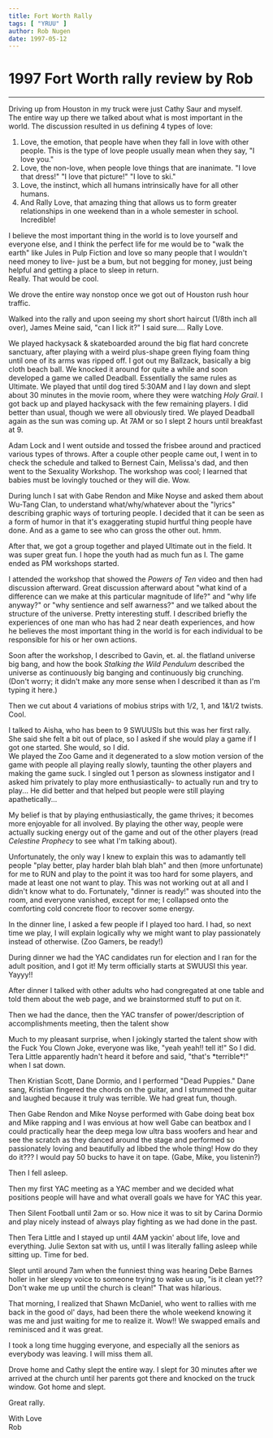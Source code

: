 ```yaml
---
title: Fort Worth Rally
tags: [ "YRUU" ]
author: Rob Nugen
date: 1997-05-12
---
```


<h1>1997 Fort Worth rally review by Rob</h1>

<hr>
Driving up from Houston in my truck were just Cathy Saur and 
myself.<br>
The entire way up there we talked about what is most important 
in the world.  The discussion resulted 
in us defining 4 types of love:<p>
<ol>
<li> Love, the emotion, that people have when they fall in love 
with other people.  This is the type of love people usually mean
 when they say, "I love you."</li>
<li> Love, the non-love, when people love things that are 
inanimate.  "I love that dress!"  "I love that picture!"  
"I love to ski."</li>
<li> Love, the instinct, which all humans intrinsically have for
 all other humans.</li>
<li> And Rally Love, that amazing thing that allows us to form 
greater relationships in one weekend than in a whole semester in school.   Incredible!</li>
</ol>
I believe the most important thing in the world is to love yourself and everyone else, and I think the 
perfect life for me would be to "walk the earth" like Jules in Pulp Fiction and love so many people that I wouldn't need money to live- just be a bum, but not begging for money, just being helpful and
getting a place to sleep in return.      <br>
Really.  That would be cool.<p>
We drove the entire way nonstop once we got out of Houston rush hour traffic.<p>
Walked into the rally and upon seeing my short short haircut (1/8th inch all over), James Meine said,
"can I lick it?"   I said sure....  Rally Love.<p>
We played hackysack & skateboarded around the big flat hard concrete sanctuary, after playing with a weird plus-shape green flying foam thing until one of its arms was ripped off.   I got out my Ballzack, basically a big cloth beach ball.  We knocked it around for quite a while and soon developed a game we called Deadball.  Essentially the same rules as Ultimate.  We played that until dog tired 5:30AM and I lay down and slept about 30 minutes in the movie room, where they were watching <em>Holy Grail</em>.  I got back up and played hackysack with the few remaining players.  I did better than usual, though we were all obviously tired.  We played Deadball again as the sun was coming up.  At 7AM or so I slept 2 hours until breakfast at 9.<p>
Adam Lock and I went outside and tossed the frisbee around and practiced various types of throws.  After a couple other people came out, I went in to check the schedule and talked to Bernest Cain, Melissa's dad, and then went to the Sexuality Workshop.
The workshop was cool; I learned that babies must be lovingly touched or they will die.  Wow.<p>
During lunch I sat with Gabe Rendon and Mike Noyse and asked them about Wu-Tang Clan, to understand what/why/whatever about the "lyrics" describing graphic ways of torturing people.  I decided that it can be seen as a form of humor in that it's exaggerating stupid hurtful thing people have done.  And as a game to see who can gross the other out.   hmm.<p>
After that, we got a group together and played Ultimate out in the field.  It was super great fun.  I hope the youth had as much fun as I.  The game ended as PM workshops started.<p>   I attended the workshop that showed the <em>Powers of Ten</em> video and then had discussion afterward.  Great discussion afterward about "what kind of a difference can we make at this particular magnitude of life?" and  "why life anyway?"  or "why sentience and self awarness?" and we talked about the structure of the universe.  Pretty interesting stuff.     I described briefly the experiences of one man who has had 2 near death experiences, and how he believes the most important thing in the world is for each individual to be responsible for his or her own actions.<p>
Soon after the workshop, I described to Gavin, et. al. the flatland universe big bang, and how the book <em>Stalking the Wild Pendulum</em> described the universe as continuously big banging and continuously big crunching.  (Don't worry; it didn't make any more sense when I described it than as I'm typing it here.)<p>
Then we cut about 4 variations of mobius strips with 1/2, 1, and 1&1/2 twists.  Cool.<p>
I talked to Aisha, who has been to 9 SWUUSIs but this was her first rally.  She said she felt a bit out of place, so I asked if she would play a game if I got one started.  She would, so I did.<br>
We played the Zoo Game and it degenerated to a slow motion version  of the game with people all playing really slowly, taunting the other players and making the game suck.  I singled out 1 person as slowness instigator and I asked him privately to play more enthusiastically- to actually run and try to play...  He did better and that helped but people were still playing apathetically...<p>
My belief is that by playing enthusiastically, the game thrives; it becomes more enjoyable for all involved.  By playing the other way, people were actually sucking energy out of the game and out of the other players (read <em>Celestine Prophecy</em> to see what I'm talking about).<p>
Unfortunately, the only way I knew to explain this was to adamantly tell people "play better, play harder blah blah blah" and then (more unfortunate) for me to RUN and play to the point it was too hard for some players, and made at least one not want to play.   This was not working out at all and I didn't know what to do.    Fortunately, "dinner is ready!" was shouted into the room, and everyone vanished, except for me; I collapsed onto the comforting cold concrete floor to recover some energy.<p>
In the dinner line, I asked a few people if I played too hard.  
I had, so next time we play, I will explain logically why we 
might want to play passionately instead of otherwise.  
(Zoo Gamers, be ready!)<p>
During dinner we had the YAC candidates run for election and I 
ran for the adult position, and I got it!  My term officially 
starts at SWUUSI this year.  Yayyy!!<p>
After dinner I talked with other adults who had congregated at 
one table and told them about the web page, and we brainstormed 
stuff to put on it.<p>
Then we had the dance, then the YAC transfer of 
power/description of accomplishments meeting, then the talent 
show<p>
Much to my pleasant surprise, when I jokingly started the talent show with the Fuck You Clown Joke, everyone was like, "yeah yeah!! tell it!"   So I did.  Tera Little apparently hadn't heard it before and said, "that's *terrible*!" when I sat down.<p>
Then Kristian Scott, Dane Dormio, and I performed "Dead Puppies." 
  Dane sang, Kristian fingered the chords on the guitar, and I 
strummed the guitar and laughed because it truly was terrible.  
We had great fun, though.<p>
Then Gabe Rendon and Mike Noyse performed with Gabe doing beat 
box and Mike rapping and I was envious at how well Gabe can 
beatbox and I could practically hear the deep mega low ultra 
bass woofers and hear and see the scratch as they danced around 
the stage and performed so passionately loving and beautifully 
ad libbed the whole thing!  How do they do it???  I would pay 50 
bucks to have it on tape.
(Gabe, Mike, you listenin?)<p>
Then I fell asleep.<p>
Then my first YAC meeting as a YAC member and we decided what 
positions people will have and what overall goals we have for 
YAC this year.<p>
Then Silent Football until 2am or so.  How nice it was to sit 
by Carina Dormio and play nicely instead of always play fighting 
as we had done in the past.<p>
Then Tera Little and I stayed up until 4AM yackin' about life, 
love and everything.   Julie Sexton sat with us, until I was 
literally falling asleep while sitting up.  Time for bed.<p>
Slept until around 7am when the funniest thing was hearing Debe 
Barnes holler in her sleepy voice to someone trying to wake us 
up, "is it clean yet??  Don't wake me up until the church is 
clean!"  That was hilarious.<p>
That morning, I realized that Shawn McDaniel, who went to 
rallies with me back in the good ol' days, had been there the 
whole weekend knowing it was me and just waiting for me to 
realize it.  Wow!!  We swapped emails and reminisced and it was 
great.  <p>
I took a long time hugging everyone, and especially all the 
seniors as everybody was leaving.  I will miss them all.  <p>
Drove home and Cathy slept the entire way.  I slept for 30 
minutes after we arrived at the church until her parents got 
there and knocked on the truck window.  Got home and slept.<p>
Great rally.<p>
With Love<br>
Rob

<p>

